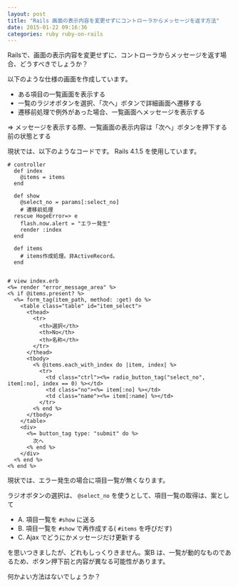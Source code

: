 ```yaml
---
layout: post
title: "Rails 画面の表示内容を変更せずにコントローラからメッセージを返す方法"
date: 2015-01-22 09:16:36
categories: ruby ruby-on-rails
---
```

<p>Railsで、画面の表示内容を変更せずに、コントローラからメッセージを返す場合、どうすべきでしょうか？</p>

<p>以下のような仕様の画面を作成しています。</p>

<ul>
<li>ある項目の一覧画面を表示する</li>
<li>一覧のラジオボタンを選択、「次へ」ボタンで詳細画面へ遷移する</li>
<li>遷移前処理で例外があった場合、一覧画面へメッセージを表示する</li>
</ul>

<p>=> メッセージを表示する際、一覧画面の表示内容は「次へ」ボタンを押下する前の状態とする</p>

<p>現状では、以下のようなコードです。 Rails 4.1.5 を使用しています。</p>

<pre class="lang-ruby prettyprint-override"><code># controller
  def index
    @items = items
  end

  def show
    @select_no = params[:select_no]
    # 遷移前処理
  rescue HogeError=&gt; e
    flash.now.alert = "エラー発生"
    render :index
  end

  def items
    # items作成処理。非ActiveRecord。
  end


# view index.erb
&lt;%= render "error_message_area" %&gt;
&lt;% if @items.present? %&gt;
  &lt;%= form_tag(item_path, method: :get) do %&gt;
    &lt;table class="table" id="item_select"&gt;
      &lt;thead&gt;
        &lt;tr&gt;
          &lt;th&gt;選択&lt;/th&gt;
          &lt;th&gt;No&lt;/th&gt;
          &lt;th&gt;名称&lt;/th&gt;
        &lt;/tr&gt;
      &lt;/thead&gt;
      &lt;tbody&gt;
        &lt;% @items.each_with_index do |item, index| %&gt;
          &lt;tr&gt;
            &lt;td class="ctrl"&gt;&lt;%= radio_button_tag("select_no", item[:no], index == 0) %&gt;&lt;/td&gt;
            &lt;td class="no"&gt;&lt;%= item[:no] %&gt;&lt;/td&gt;
            &lt;td class="name"&gt;&lt;%= item[:name] %&gt;&lt;/td&gt;
          &lt;/tr&gt;
        &lt;% end %&gt;
      &lt;/tbody&gt;
    &lt;/table&gt;
    &lt;div&gt;
      &lt;%= button_tag type: "submit" do %&gt;
        次へ
      &lt;% end %&gt;
    &lt;/div&gt;
  &lt;% end %&gt;
&lt;% end %&gt;
</code></pre>

<p>現状では、エラー発生の場合に項目一覧が無くなります。</p>

<p>ラジオボタンの選択は、 <code>@select_no</code> を使うとして、項目一覧の取得は、案として</p>

<ul>
<li>A. 項目一覧を <code>#show</code> に送る</li>
<li>B. 項目一覧を <code>#show</code> で再作成する( <code>#items</code> を呼びだす)</li>
<li>C. Ajax でどうにかメッセージだけ更新する</li>
</ul>

<p>を思いつきましたが、どれもしっくりきません。案B は、一覧が動的なものであるため、ボタン押下前と内容が異なる可能性があります。</p>

<p>何かよい方法はないでしょうか？ </p>
